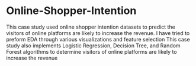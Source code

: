 # Online-Shopper-Intention
This case study used online shopper intention datasets to predict the visitors of online platforms are likely to increase the revenue.
I have tried to preform EDA through various visualizations and feature selection This case study also implements Logistic Regression, Decision Tree, and Random Forest algorithms to determine visitors of online platforms are likely to increase the revenue
